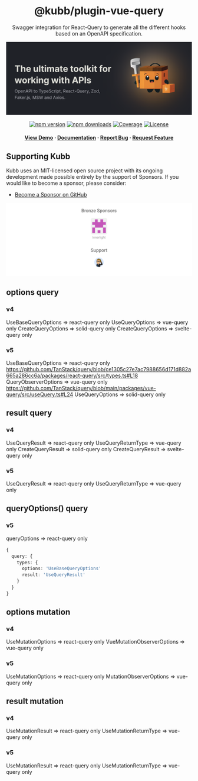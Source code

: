 <div align="center">

<!-- <img src="assets/logo.png" alt="logo" width="200" height="auto" /> -->
<h1>@kubb/plugin-vue-query</h1>

<p>
   Swagger integration for React-Query to generate all the different hooks based on an OpenAPI specification.
  </p>
  <img src="https://raw.githubusercontent.com/kubb-labs/kubb/main/assets/banner.png" alt="logo"  height="auto" />

[![npm version][npm-version-src]][npm-version-href]
[![npm downloads][npm-downloads-src]][npm-downloads-href]
[![Coverage][coverage-src]][coverage-href]
[![License][license-src]][license-href]

<h4>
    <a href="https://codesandbox.io/s/github/kubb-labs/kubb/tree/main//examples/typescript" target="_blank">View Demo</a>
    <span> · </span>
      <a href="https://kubb.dev/" target="_blank">Documentation</a>
    <span> · </span>
      <a href="https://github.com/kubb-labs/kubb/issues/" target="_blank">Report Bug</a>
    <span> · </span>
      <a href="https://github.com/kubb-labs/kubb/issues/" target="_blank">Request Feature</a>
  </h4>
</div>

## Supporting Kubb

Kubb uses an MIT-licensed open source project with its ongoing development made possible entirely by the support of Sponsors. If you would like to become a sponsor, please consider:

- [Become a Sponsor on GitHub](https://github.com/sponsors/stijnvanhulle)

<p align="center">
  <a href="https://github.com/sponsors/stijnvanhulle">
    <img src="https://raw.githubusercontent.com/stijnvanhulle/sponsors/main/sponsors.svg" alt="My sponsors" />
  </a>
</p>


<!-- Badges -->

[npm-version-src]: https://img.shields.io/npm/v/@kubb/plugin-vue-query?flat&colorA=18181B&colorB=f58517
[npm-version-href]: https://npmjs.com/package/@kubb/plugin-vue-query
[npm-downloads-src]: https://img.shields.io/npm/dm/@kubb/plugin-vue-query?flat&colorA=18181B&colorB=f58517
[npm-downloads-href]: https://npmjs.com/package/@kubb/plugin-vue-query
[license-src]: https://img.shields.io/github/license/kubb-labs/kubb.svg?flat&colorA=18181B&colorB=f58517
[license-href]: https://github.com/kubb-labs/kubb/blob/main/LICENSE
[build-src]: https://img.shields.io/github/actions/workflow/status/kubb-labs/kubb/ci.yaml?style=flat&colorA=18181B&colorB=f58517
[build-href]: https://www.npmjs.com/package/@kubb/plugin-vue-query
[minified-src]: https://img.shields.io/bundlephobia/min/@kubb/plugin-vue-query?style=flat&colorA=18181B&colorB=f58517
[minified-href]: https://www.npmjs.com/package/@kubb/plugin-vue-query
[coverage-src]: https://img.shields.io/codecov/c/github/kubb-labs/kubb?style=flat&colorA=18181B&colorB=f58517
[coverage-href]: https://www.npmjs.com/package/@kubb/plugin-vue-query

## options query

### v4

UseBaseQueryOptions => react-query only
UseQueryOptions => vue-query only
CreateQueryOptions => solid-query only
CreateQueryOptions => svelte-query only

### v5

UseBaseQueryOptions => react-query only https://github.com/TanStack/query/blob/ce1305c27e7ac7988656d171d882a665a286cc6a/packages/react-query/src/types.ts#L18
QueryObserverOptions => vue-query only https://github.com/TanStack/query/blob/main/packages/vue-query/src/useQuery.ts#L24
UseQueryOptions => solid-query only

## result query

### v4

UseQueryResult => react-query only
UseQueryReturnType => vue-query only
CreateQueryResult => solid-query only
CreateQueryResult => svelte-query only

### v5

UseQueryResult => react-query only
UseQueryReturnType => vue-query only

## queryOptions() query

### v5

queryOptions => react-query only

```typescript
{
  query: {
    types: {
      options: 'UseBaseQueryOptions'
      result: 'UseQueryResult'
    }
  }
}
```

## options mutation

### v4

UseMutationOptions => react-query only
VueMutationObserverOptions => vue-query only

### v5

UseMutationOptions => react-query only
MutationObserverOptions => vue-query only

## result mutation

### v4

UseMutationResult => react-query only
UseMutationReturnType => vue-query only

### v5

UseMutationResult => react-query only
UseMutationReturnType => vue-query only
